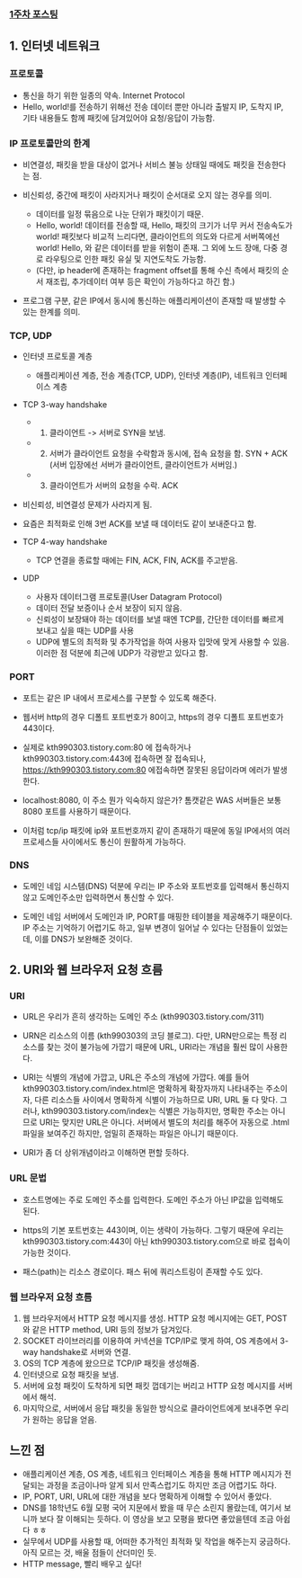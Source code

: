### [1주차 포스팅](https://kth990303.tistory.com/311)

## 1. 인터넷 네트워크
### 프로토콜

- 통신을 하기 위한 일종의 약속. Internet Protocol
- Hello, world!를 전송하기 위해선 전송 데이터 뿐만 아니라 출발지 IP, 도착지 IP, 기타 내용들도 함께 패킷에 담겨있어야 요청/응답이 가능함.


### IP 프로토콜만의 한계
- 비연결성, 패킷을 받을 대상이 없거나 서비스 불능 상태일 때에도 패킷을 전송한다는 점.

- 비신뢰성, 중간에 패킷이 사라지거나 패킷이 순서대로 오지 않는 경우를 의미. 
  - 데이터를 일정 묶음으로 나눈 단위가 패킷이기 때문. 
  - Hello, world! 데이터를 전송할 때, Hello, 패킷의 크기가 너무 커서 전송속도가 world! 패킷보다 비교적 느리다면, 클라이언트의 의도와 다르게 서버쪽에선 world! Hello, 와 같은 데이터를 받을 위험이 존재. 그 외에 노드 장애, 다중 경로 라우팅으로 인한 패킷 유실 및 지연도착도 가능함.
  - (다만, ip header에 존재하는 fragment offset를 통해 수신 측에서 패킷의 순서 재조립, 추가데이터 여부 등은 확인이 가능하다고 하긴 함.)
- 프로그램 구분, 같은 IP에서 동시에 통신하는 애플리케이션이 존재할 때 발생할 수 있는 한계를 의미. 



### TCP, UDP

- 인터넷 프로토콜 계층
  - 애플리케이션 계층, 전송 계층(TCP, UDP), 인터넷 계층(IP), 네트워크 인터페이스 계층

- TCP 3-way handshake
  - 1. 클라이언트 -> 서버로 SYN을 보냄.
  - 2. 서버가 클라이언트 요청을 수락함과 동시에, 접속 요청을 함. SYN + ACK (서버 입장에선 서버가 클라이언트, 클라이언트가 서버임.)
  - 3. 클라이언트가 서버의 요청을 수락. ACK 
- 비신뢰성, 비연결성 문제가 사라지게 됨.
- 요즘은 최적화로 인해 3번 ACK를 보낼 때 데이터도 같이 보내준다고 함.

- TCP 4-way handshake
  - TCP 연결을 종료할 때에는 FIN, ACK, FIN, ACK를 주고받음.

- UDP
  - 사용자 데이터그램 프로토콜(User Datagram Protocol)
  - 데이터 전달 보증이나 순서 보장이 되지 않음.
  - 신뢰성이 보장돼야 하는 데이터를 보낼 때엔 TCP를, 간단한 데이터를 빠르게 보내고 싶을 때는 UDP를 사용
  - UDP에 별도의 최적화 및 추가작업을 하여 사용자 입맛에 맞게 사용할 수 있음. 이러한 점 덕분에 최근에 UDP가 각광받고 있다고 함.



### PORT
- 포트는 같은 IP 내에서 프로세스를 구분할 수 있도록 해준다.

- 웹서버 http의 경우 디폴트 포트번호가 80이고, https의 경우 디폴트 포트번호가 443이다.

- 실제로 kth990303.tistory.com:80 에 접속하거나 kth990303.tistory.com:443에 접속하면 잘 접속되나, https://kth990303.tistory.com:80 에접속하면 잘못된 응답이라며 에러가 발생한다.

- localhost:8080, 이 주소 뭔가 익숙하지 않은가? 톰캣같은 WAS 서버들은 보통 8080 포트를 사용하기 때문이다.

- 이처럼 tcp/ip 패킷에 ip와 포트번호까지 같이 존재하기 때문에 동일 IP에서의 여러 프로세스들 사이에서도 통신이 원활하게 가능하다.



### DNS
- 도메인 네임 시스템(DNS) 덕분에 우리는 IP 주소와 포트번호를 입력해서 통신하지 않고 도메인주소만 입력하면서 통신할 수 있다.

- 도메인 네임 서버에서 도메인과 IP, PORT를 매핑한 테이블을 제공해주기 때문이다. IP 주소는 기억하기 어렵기도 하고, 일부 변경이 일어날 수 있다는 단점들이 있었는데, 이를 DNS가 보완해준 것이다.

## 2. URI와 웹 브라우저 요청 흐름
### URI


- URL은 우리가 흔히 생각하는 도메인 주소 (kth990303.tistory.com/311)
- URN은 리소스의 이름 (kth990303의 코딩 블로그). 다만, URN만으로는 특정 리소스를 찾는 것이 불가능에 가깝기 때문에 URL, URI라는 개념을 훨씬 많이 사용한다. 

- URI는 식별의 개념에 가깝고, URL은 주소의 개념에 가깝다. 예를 들어 kth990303.tistory.com/index.html은 명확하게 확장자까지 나타내주는 주소이자, 다른 리소스들 사이에서 명확하게 식별이 가능하므로 URI, URL 둘 다 맞다. 그러나, kth990303.tistory.com/index는 식별은 가능하지만, 명확한 주소는 아니므로 URI는 맞지만 URL은 아니다. 서버에서 별도의 처리를 해주어 자동으로 .html 파일을 보여주긴 하지만, 엄밀히 존재하는 파일은 아니기 때문이다.

- URI가 좀 더 상위개념이라고 이해하면 편할 듯하다. 



### URL 문법

- 호스트명에는 주로 도메인 주소를 입력한다. 도메인 주소가 아닌 IP값을 입력해도 된다.

- https의 기본 포트번호는 443이며, 이는 생략이 가능하다. 그렇기 때문에 우리는 kth990303.tistory.com:443이 아닌 kth990303.tistory.com으로 바로 접속이 가능한 것이다.

- 패스(path)는 리소스 경로이다. 패스 뒤에 쿼리스트링이 존재할 수도 있다.



### 웹 브라우저 요청 흐름
1. 웹 브라우저에서 HTTP 요청 메시지를 생성. HTTP 요청 메시지에는 GET, POST와 같은 HTTP method, URI 등의 정보가 담겨있다.
2. SOCKET 라이브러리를 이용하여 커넥션을 TCP/IP로 맺게 하여, OS 계층에서 3-way handshake로 서버와 연결. 
3. OS의 TCP 계층에 왔으므로 TCP/IP 패킷을 생성해줌. 
4. 인터넷으로 요청 패킷을 보냄. 
5. 서버에 요청 패킷이 도착하게 되면 패킷 껍데기는 버리고 HTTP 요청 메시지를 서버에서 해석. 
6. 마지막으로, 서버에서 응답 패킷을 동일한 방식으로 클라이언트에게 보내주면 우리가 원하는 응답을 얻음.



## 느낀 점
- 애플리케이션 계층, OS 계층, 네트워크 인터페이스 계층을 통해 HTTP 메시지가 전달되는 과정을 조금이나마 알게 되서 만족스럽기도 하지만 조금 어렵기도 하다.
- IP, PORT, URI, URL에 대한 개념을 보다 명확하게 이해할 수 있어서 좋았다.
- DNS를 18학년도 6월 모평 국어 지문에서 봤을 때 무슨 소린지 몰랐는데, 여기서 보니까 보다 잘 이해되는 듯하다. 이 영상을 보고 모평을 봤다면 좋았을텐데 조금 아쉽다 ㅎㅎ
- 실무에서 UDP를 사용할 때, 어떠한 추가적인 최적화 및 작업을 해주는지 궁금하다. 아직 모르는 것, 배울 점들이 산더미인 듯.
- HTTP message, 빨리 배우고 싶다!
